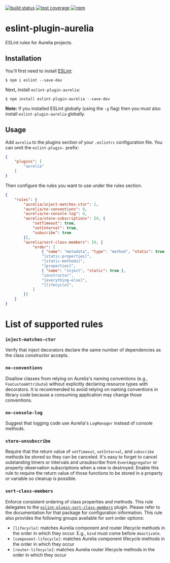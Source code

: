 [![build status][travis-image]][travis-url]
[![test coverage][coveralls-image]][coveralls-url]
[![npm][npm-image]][npm-url]

# eslint-plugin-aurelia

ESLint rules for Aurelia projects.

## Installation

You'll first need to install [ESLint](http://eslint.org):

```
$ npm i eslint --save-dev
```

Next, install `eslint-plugin-aurelia`:

```
$ npm install eslint-plugin-aurelia --save-dev
```

**Note:** If you installed ESLint globally (using the `-g` flag) then you must also install `eslint-plugin-aurelia` globally.

## Usage

Add `aurelia` to the plugins section of your `.eslintrc` configuration file. You can omit the `eslint-plugin-` prefix:

```json
{
    "plugins": [
        "aurelia"
    ]
}
```


Then configure the rules you want to use under the rules section.

```json
{
    "rules": {
        "aurelia/inject-matches-ctor": 2,
        "aurelia/no-conventions": 0,
        "aurelia/no-console-log": 0,
        "aurelia/store-subscriptions": [0, {
            "setTimeout": true,
            "setInterval": true,
            "subscribe": true
        }],
        "aurelia/sort-class-members": [0, {
            "order": [
                { "name": "metadata", "type": "method", "static": true },
                "[static-properties]",
                "[static-methods]",
                "[properties]",
                { "name": "inject", "static": true },
                "constructor",
                "[everything-else]",
                "[lifecycle]",
            ]
        }]
    }
}
```

# List of supported rules

### `inject-matches-ctor`
Verify that inject decorators declare the same number of dependencies as the class constructor accepts.

### `no-conventions`
Disallow classes from relying on Aurelia's naming conventions (e.g., `FooCustomAttribute`) without explicitly declaring resource types with decorators. It is recommended to avoid relying on naming conventions in library code because a consuming application may change those conventions.

### `no-console-log`
Suggest that logging code use Aurelia's `LogManager` instead of console methods.

### `store-unsubscribe`
Require that the return value of `setTimeout`, `setInterval`, and `subscribe` methods be stored so they can be canceled. It's easy to forget to cancel outstanding timers or intervals and unsubscribe from `EventAggregator` or property observation subscriptions when a view is destroyed. Enable this rule to require the return value of those functions to be stored in a property or variable so cleanup is possible.

### `sort-class-members`
Enforce consistent ordering of class properties and methods.
This rule delegates to the [`eslint-plugin-sort-class-members`](https://github.com/bryanrsmith/eslint-plugin-sort-class-members) plugin. Please refer to the documentation for that package for configuration information.
This rule also provides the following groups available for sort order options:

* `[lifecycle]`: matches Aurelia component and router lifecycle methods in the order in which they occur. E.g., `bind` must come before `deactivate`.
* `[component-lifecycle]`: matches Aurelia component lifecycle methods in the order in which they occur
* `[router-lifecycle]`: matches Aurelia router lifecycle methods in the order in which they occur

[travis-image]: https://img.shields.io/travis/bryanrsmith/eslint-plugin-aurelia/master.svg?style=flat-square
[travis-url]: https://travis-ci.org/bryanrsmith/eslint-plugin-aurelia
[coveralls-image]: https://img.shields.io/coveralls/bryanrsmith/eslint-plugin-aurelia/master.svg?style=flat-square
[coveralls-url]: https://coveralls.io/github/bryanrsmith/eslint-plugin-aurelia?branch=master
[npm-image]: https://img.shields.io/npm/v/eslint-plugin-aurelia.svg?style=flat-square
[npm-url]: https://www.npmjs.com/package/eslint-plugin-aurelia
